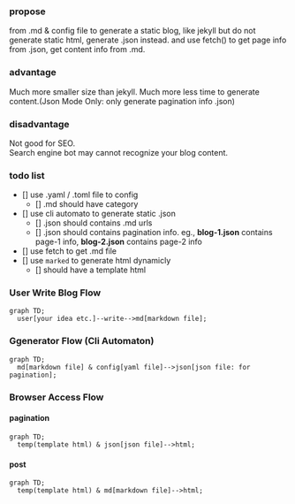 
### propose 

from .md & config file to generate a static blog, 
like jekyll but do not generate static html, generate .json instead.
and use fetch() to get page info from .json, get content info from .md.

### advantage

Much more smaller size than jekyll.
Much more less time to generate content.(Json Mode Only: only generate pagination info .json)

### disadvantage

Not good for SEO.  
Search engine bot may cannot recognize your blog content.

### todo list

+ [] use .yaml / .toml file to config
  - [] .md should have category
+ [] use cli automato to generate static .json 
  - [] .json should contains .md urls
  - [] .json should contains pagination info. 
      eg., **blog-1.json** contains page-1 info, **blog-2.json** contains page-2 info
+ [] use fetch to get .md file
+ [] use ```marked``` to generate html dynamicly
  - [] should have a template html


### User Write Blog Flow

```mermaid
graph TD;
  user[your idea etc.]--write-->md[markdown file];
```

### Ggenerator Flow (Cli Automaton)

```mermaid
graph TD;
  md[markdown file] & config[yaml file]-->json[json file: for pagination];
```

### Browser Access Flow

#### pagination
```mermaid
graph TD;
  temp(template html) & json[json file]-->html;
```

#### post
```mermaid
graph TD;
  temp(template html) & md[markdown file]-->html;
```

